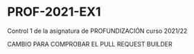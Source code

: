 # PROF-2021-EX1
Control 1 de la asignatura de PROFUNDIZACIÓN curso 2021/22

CAMBIO PARA COMPROBAR EL PULL REQUEST BUILDER
